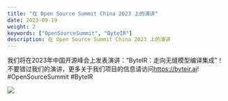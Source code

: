 ```yaml
---
title: "在 Open Source Summit China 2023 上的演讲"
date: 2023-09-19
weight: 2
keywords: ["OpenSourceSummit", "ByteIR"]
description: 在 Open Source Summit China 2023 上的演讲
---
```


我们将在2023年中国开源峰会上发表演讲：“ByteIR：走向无缝模型编译集成”！不要错过我们的演讲，更多关于我们项目的信息请访问​https://byteir.ai! #OpenSourceSummit #ByteIR

<img src="/img/blog/opensourcesummit/poster.png">
